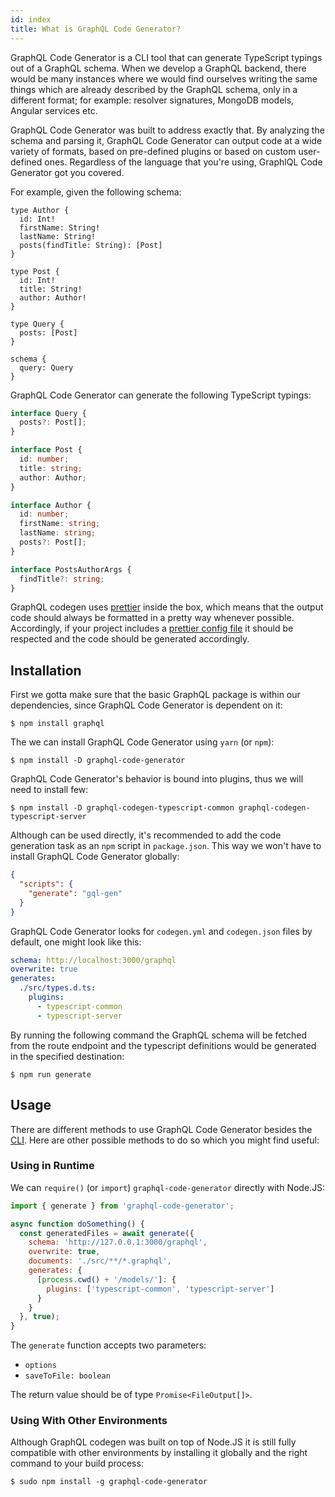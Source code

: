 ```yaml
---
id: index
title: What is GraphQL Code Generator?
---
```


GraphQL Code Generator is a CLI tool that can generate TypeScript typings out of a GraphQL schema. When we develop a GraphQL backend, there would be many instances where we would find ourselves writing the same things which are already described by the GraphQL schema, only in a different format; for example: resolver signatures, MongoDB models, Angular services etc.

GraphQL Code Generator was built to address exactly that. By analyzing the schema and parsing it, GraphQL Code Generator can output code at a wide variety of formats, based on pre-defined plugins or based on custom user-defined ones. Regardless of the language that you're using, GraphlQL Code Generator got you covered.

For example, given the following schema:

```gql
type Author {
  id: Int!
  firstName: String!
  lastName: String!
  posts(findTitle: String): [Post]
}

type Post {
  id: Int!
  title: String!
  author: Author!
}

type Query {
  posts: [Post]
}

schema {
  query: Query
}
```

GraphQL Code Generator can generate the following TypeScript typings:

```ts
interface Query {
  posts?: Post[];
}

interface Post {
  id: number;
  title: string;
  author: Author;
}

interface Author {
  id: number;
  firstName: string;
  lastName: string;
  posts?: Post[];
}

interface PostsAuthorArgs {
  findTitle?: string;
}
```

GraphQL codegen uses [prettier](https://github.com/prettier/prettier) inside the box, which means that the output code should always be formatted in a pretty way whenever possible. Accordingly, if your project includes a [prettier config file](https://prettier.io/docs/en/configuration.html) it should be respected and the code should be generated accordingly.

## Installation

First we gotta make sure that the basic GraphQL package is within our dependencies, since GraphQL Code Generator is dependent on it:

    $ npm install graphql

The we can install GraphQL Code Generator using `yarn` (or `npm`):

    $ npm install -D graphql-code-generator

GraphQL Code Generator's behavior is bound into plugins, thus we will need to install few:

    $ npm install -D graphql-codegen-typescript-common graphql-codegen-typescript-server

Although can be used directly, it's recommended to add the code generation task as an `npm` script in `package.json`. This way we won't have to install GraphQL Code Generator globally:

```json
{
  "scripts": {
    "generate": "gql-gen"
  }
}
```

GraphQL Code Generator looks for `codegen.yml` and `codegen.json` files by default, one might look like this:

```yaml
schema: http://localhost:3000/graphql
overwrite: true
generates:
  ./src/types.d.ts:
    plugins:
      - typescript-common
      - typescript-server
```

By running the following command the GraphQL schema will be fetched from the route endpoint and the typescript definitions would be generated in the specified destination:

    $ npm run generate

## Usage

There are different methods to use GraphQL Code Generator besides the [CLI](../cli/index). Here are other possible methods to do so which you might find useful:

### Using in Runtime

We can `require()` (or `import`) `graphql-code-generator` directly with Node.JS:

```js
import { generate } from 'graphql-code-generator';

async function doSomething() {
  const generatedFiles = await generate({
    schema: 'http://127.0.0.1:3000/graphql',
    overwrite: true,
    documents: './src/**/*.graphql',
    generates: {
      [process.cwd() + '/models/']: {
        plugins: ['typescript-common', 'typescript-server']
      }
    }
  }, true);
}
```

The `generate` function accepts two parameters:

- `options`
- `saveToFile: boolean`

The return value should be of type `Promise<FileOutput[]>`.

### Using With Other Environments

Although GraphQL codegen was built on top of Node.JS it is still fully compatible with other environments by installing it globally and the right command to your build process:

    $ sudo npm install -g graphql-code-generator
